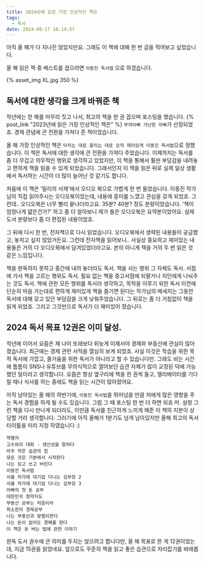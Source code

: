 ```yaml
---
title: 2024년에 읽은 가장 인상적인 책은
tags:
  - 독서
date: 2024-08-17 16:14:57
---
```



아직 올 해가 다 지나진 않았지만요. 
그래도 이 책에 대해 한 번 글을 적어보고 싶었습니다. 

올 해 읽은 책 중 베스트를 꼽으라면 `이동진 독서법` 으로 하겠습니다.

{% asset_img XL.jpg 350 %}

<!--more-->

## 독서에 대한 생각을 크게 바꿔준 책

작년에는 한 해를 마무리 짓고 나서, 최고의 책을 한 권 꼽으며 포스팅을 했습니다. {% post_link "2023년에 읽은 가장 인상적인 책은" %} `부자아빠 가난한 아빠`가 선정되었죠. 경제 관념에 큰 전환을 가져다 준 책이었습니다. 

올 해 가장 인상적인 책은 `닥치는 대로 끌리는 대로 오직 재미있게 이동진 독서법`으로 정했습니다. 이 책은 독서에 대한 생각에 큰 전환을 가져다 주었습니다. 이제까지는 독서를 좀 더 무겁고 의무적인 행위로 생각하고 있었지만, 이 책을 통해서 훨씬 부담감을 내려놓고 편하게 책을 읽을 수 있게 되었습니다. 그래서인지 이 책을 읽은 뒤로 실제 일상 생활에서 독서하는 시간이 더 많이 늘어난 것 같기도 합니다.

처음에 이 책은 '밀리의 서재'에서 오디오 북으로 가볍게 한 번 들었습니다. 이동진 작가님이 직접 읽어주시는 오디오북이었는데, 내용에 흥미를 느꼈고 관심을 갖게 되었죠. 그런데.. 오디오북은 너무 빨리 끝나더라고요. 35분? 40분? 정도 분량이었습니다. '책이 엄청나게 얇은건가?' 하고 좀 더 알아보니 제가 들은 오디오북은 요약본이었어요. 실제 도서 분량보다 좀 더 편집된 내용이었죠. 

그 뒤에 다시 한 번, 전자책으로 다시 읽었습니다. 오디오북에서 생략된 내용들이 궁금했고, 놓치고 싶지 않았거든요. 그런데 전자책을 읽어보니.. 사실상 중요하고 재미있는 내용들은 거의 다 오디오북에서 담겨있었더라고요. 본의 아니게 책을 거의 두 번 읽은 것 같은 느낌입니다. 

책을 완독하지 못하고 중간에 내려 놓더라도 독서. 책을 사는 행위 그 자체도 독서. 서점에 가서 책을 고르는 행위도 독서. 필요 없는 책을 중고서점에 되팔거나 지인에게 나눠주는 것도 독서. 책에 관한 모든 행위를 독서라 생각하고, 목적을 이루기 위한 독서 이전에 단순히 마음 가는대로 편하게 재미있게 책을 즐기면 된다는 작가님의 메세지는 그동안 독서에 대해 갖고 있던 부담감을 크게 낮춰주었습니다. 그 뒤로는 좀 더 거침없이 책을 읽게 되었죠. 그리고 그것만으로 독서가 더 재미있어 졌습니다. 

## 2024 독서 목표 12권은 이미 달성.

작년에 이어서 요즘은 제 나이 또래보다 뒤늦게 이제서야 경제와 부동산에 관심이 많아졌습니다. 최근에는 경제 관련 서적을 열심히 보게 되었죠. 사실 이것은 학습을 위한 목적 독서에 가깝고, 즐거움을 위한 독서가 아니라고 할 수 있습니다만. 그래도 비는 시간에 틈틈이 SNS나 유튜브를 무의식적으로 열어보던 습관 자체가 많이 교정된 덕에 가능했던 일이라고 생각합니다. 요즘은 항상 옆구리에 책을 한 권씩 들고, 엘리베이터를 기다릴 때나 식사를 하는 중에도 책을 읽는 시간이 많아졌어요. 

아직 남아있는 올 해의 하반기에, `이동진 독서법`을 뛰어넘을 만큼 저에게 많은 영향을 주는 독서 경험을 하게 될 수도 있습니다. 그럼 그 때 포스팅 한 번 더 하면 되죠 머. 설령 그런 책을 다시 만나게 되더라도, 이만큼 독서를 친근하게 느끼게 해준 이 책의 지분이 상당할 거라 생각합니다. 그러기에 아직 올해가 1분기도 넘게 남아있지만 올해 최고의 독서 타이틀을 미리 지정 하였습니다 :)

```
역행자
고수와의 대화 - 생산성을 말하다
아주 작은 습관의 힘
모든 것은 기본에서 시작한다
나는 읽고 쓰고 버린다
이동진 독서법
서울 자가에 대기업 다니는 김부장 2
서울 자가에 대기업 다니는 김부장 3
아빠의 첫 돈 공부
대한민국 청약지도
부동산 공부는 처음이라
최소한의 경제공부
나는 부동산과 맞벌이한다
나는 돈이 없어도 경매를 한다
이 책은 돈 버는 법에 관한 이야기
```

완독 도서 권수에 큰 의미를 두지는 않으려고 합니다만, 올 해 목표로 한 게 12권이었는데, 지금 15권을 읽었네요. 앞으로도 꾸준히 책을 읽고 좋은 습관으로 자리잡기를 바래봅니다.